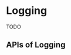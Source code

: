# Logging

TODO

## APIs of Logging

```{doxygenclass} msgpack_rpc::logging::Logger

```

```{doxygenenum} msgpack_rpc::logging::LogLevel

```
